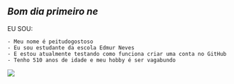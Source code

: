 ## _Bom dia primeiro ne_

EU SOU:

    - Meu nome é peitudogostoso
    - Eu sou estudante da escola Edmur Neves
    - E estou atualmente testando como funciona criar uma conta no GitHub
    - Tenho 510 anos de idade e meu hobby é ser vagabundo

 ![](https://media1.tenor.com/m/goY0VJNhQSIAAAAd/bleh-bleh-cat.gif)
